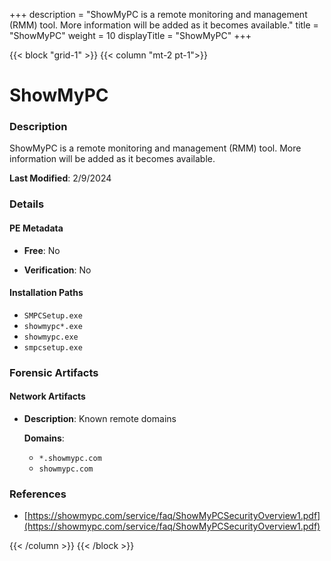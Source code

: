 +++
description = "ShowMyPC is a remote monitoring and management (RMM) tool. More information will be added as it becomes available."
title = "ShowMyPC"
weight = 10
displayTitle = "ShowMyPC"
+++


{{< block "grid-1" >}}
{{< column "mt-2 pt-1">}}

# ShowMyPC


### Description

ShowMyPC is a remote monitoring and management (RMM) tool. More information will be added as it becomes available.



**Last Modified**: 2/9/2024

### Details


#### PE Metadata


- **Free**: No

- **Verification**: No




#### Installation Paths
- `SMPCSetup.exe`
- `showmypc*.exe`
- `showmypc.exe`
- `smpcsetup.exe`

### Forensic Artifacts




#### Network Artifacts

- **Description**: Known remote domains

  **Domains**:
    - `*.showmypc.com`
    - `showmypc.com`





### References
- [https://showmypc.com/service/faq/ShowMyPCSecurityOverview1.pdf](https://showmypc.com/service/faq/ShowMyPCSecurityOverview1.pdf)



{{< /column >}}
{{< /block >}}
